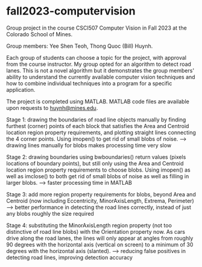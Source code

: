 # fall2023-computervision
Group project in the course CSCI507 Computer Vision in Fall 2023 at the Colorado School of Mines.

Group members: Yee Shen Teoh, Thong Quoc (Bill) Huynh.

Each group of students can choose a topic for the project, with approval from the course instructor. My group opted for an algorithm to detect road lanes. This is not a novel algorithm but it demonstrates the group members' ability to understand the currently available computer vision techniques and how to combine individual techniques into a program for a specific application.

The project is completed using MATLAB. MATLAB code files are available upon requests to huynh@mines.edu.

Stage 1: drawing the boundaries of road line objects manually by finding furthest (corner) points of each block that satisfies the Area and Centroid location region property requirements, and plotting straight lines connecting the 4 corner points. Using imopen() to get rid of small blobs of noise.
–> drawing lines manually for blobs makes processing time very slow

Stage 2: drawing boundaries using bwboundaries() return values (pixels locations of boundary points),  but still only using the Area and Centroid location region property requirements to choose blobs. Using imopen() as well as imclose() to both get rid of small blobs of noise as well as filling in larger blobs. 
–> faster processing time in MATLAB

Stage 3: add more region property requirements for blobs, beyond Area and Centroid (now including Eccentricity, MinorAxisLength, Extrema, Perimeter) 
–> better performance in detecting the road lines correctly, instead of just any blobs roughly the size required

Stage 4: substituting the MinorAxisLength region property (not too distinctive of road line blobs) with the Orientation property now. As cars drive along the road lanes, the lines will only appear at angles from roughly 90 degrees with the horizontal axis (vertical on screen) to a minimum of 30 degrees with the horizontal axis (slanted).
–> reducing false positives in detecting road lines, improving detection accuracy
